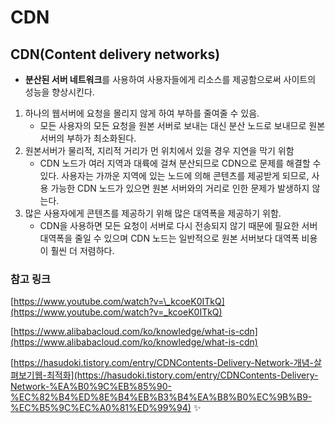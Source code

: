 # CDN

## CDN(Content delivery networks)

- **분산된 서버 네트워크**를 사용하여 사용자들에게 리소스를 제공함으로써 사이트의 성능을 향상시킨다.

1. 하나의 웹서버에 요청을 몰리지 않게 하여 부하를 줄여줄 수 있음.
   - 모든 사용자의 모든 요청을 원본 서버로 보내는 대신 분산 노드로 보내므로 원본 서버의 부하가 최소화된다.
2. 원본서버가 물리적, 지리적 거리가 먼 위치에서 있을 경우 지연을 막기 위함
   - CDN 노드가 여러 지역과 대륙에 걸쳐 분산되므로 CDN으로 문제를 해결할 수 있다. 사용자는 가까운 지역에 있는 노드에 의해 콘텐츠를 제공받게 되므로, 사용 가능한 CDN 노드가 있으면 원본 서버와의 거리로 인한 문제가 발생하지 않는다.
3. 많은 사용자에게 콘텐츠를 제공하기 위해 많은 대역폭을 제공하기 위함.
   - CDN을 사용하면 모든 요청이 서버로 다시 전송되지 않기 때문에 필요한 서버 대역폭을 줄일 수 있으며 CDN 노드는 일반적으로 원본 서버보다 대역폭 비용이 훨씬 더 저렴하다.

### 참고 링크

[https://www.youtube.com/watch?v=\_kcoeK0ITkQ](https://www.youtube.com/watch?v=_kcoeK0ITkQ)

[https://www.alibabacloud.com/ko/knowledge/what-is-cdn](https://www.alibabacloud.com/ko/knowledge/what-is-cdn)

[https://hasudoki.tistory.com/entry/CDNContents-Delivery-Network-개념-살펴보기웹-최적화](https://hasudoki.tistory.com/entry/CDNContents-Delivery-Network-%EA%B0%9C%EB%85%90-%EC%82%B4%ED%8E%B4%EB%B3%B4%EA%B8%B0%EC%9B%B9-%EC%B5%9C%EC%A0%81%ED%99%94) ✨
